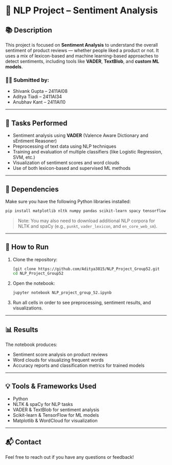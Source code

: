 # 🧠 NLP Project – Sentiment Analysis

## 📚 Description

This project is focused on **Sentiment Analysis** to understand the overall sentiment of product reviews — whether people liked a product or not. It uses a mix of lexicon-based and machine learning-based approaches to detect sentiments, including tools like **VADER**, **TextBlob**, and **custom ML models**.

### 🧑‍💻 Submitted by:
- Shivank Gupta – 2411AI08  
- Aditya Tiadi – 2411AI34  
- Anubhav Kant – 2411AI10  

---

## 🚀 Tasks Performed

- Sentiment analysis using **VADER** (Valence Aware Dictionary and sEntiment Reasoner)
- Preprocessing of text data using NLP techniques
- Training and evaluation of multiple classifiers (like Logistic Regression, SVM, etc.)
- Visualization of sentiment scores and word clouds
- Use of both lexicon-based and supervised ML methods

---

## 🧪 Dependencies

Make sure you have the following Python libraries installed:

```bash
pip install matplotlib nltk numpy pandas scikit-learn spacy tensorflow textblob tqdm vaderSentiment wordcloud
```

> Note: You may also need to download additional NLP corpora for NLTK and spaCy (e.g., `punkt`, `vader_lexicon`, and `en_core_web_sm`).

---

## 📂 How to Run

1. Clone the repository:
   ```bash
   [git clone https://github.com/Aditya3815/NLP_Project_Group52.git
   cd NLP_Project_Group52
   ```

2. Open the notebook:
   ```bash
   jupyter notebook NLP_project_group_52.ipynb
   ```

3. Run all cells in order to see preprocessing, sentiment results, and visualizations.

---

## 📊 Results

The notebook produces:

- Sentiment score analysis on product reviews
- Word clouds for visualizing frequent words
- Accuracy reports and classification metrics for trained models

---

## 💡 Tools & Frameworks Used

- Python
- NLTK & spaCy for NLP tasks
- VADER & TextBlob for sentiment analysis
- Scikit-learn & TensorFlow for ML models
- Matplotlib & WordCloud for visualization

---

## 📬 Contact

Feel free to reach out if you have any questions or feedback!
